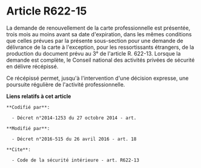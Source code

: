 # Article R622-15

La demande de renouvellement de la carte professionnelle est présentée, trois mois au moins avant sa date d'expiration, dans
les mêmes conditions que celles prévues par la présente sous-section pour une demande de délivrance de la carte à
l'exception, pour les ressortissants étrangers, de la production du document prévu au 3° de l'article R. 622-13. Lorsque la
demande est complète,          le Conseil national des activités privées de sécurité en délivre récépissé. 

Ce récépissé permet, jusqu'à l'intervention d'une décision expresse, une poursuite régulière de l'activité professionnelle.

**Liens relatifs à cet article**

	**Codifié par**:

	  - Décret n°2014-1253 du 27 octobre 2014 - art.

	**Modifié par**:

	  - Décret n°2016-515 du 26 avril 2016 - art. 18

	**Cite**:

	  - Code de la sécurité intérieure - art. R622-13
